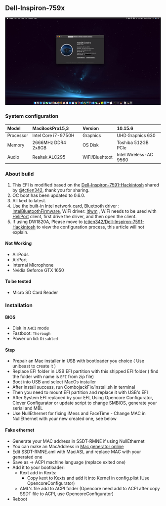 ## Dell-Inspiron-759x

![ScreenShot](https://github.com/cassius425/Dell-Inspiron-7590-Hackintosh/blob/master/Assets/ScreenShot.png)

### System configuration

| Model     | MacBookPro15,3      | Version        | 10.15.6                |
| :-------- | :------------------ | :------------- | :--------------------- |
| Processor | Intel Core i7-9750H | Graphics       | UHD Graphics 630       |
| Memory    | 2666MHz DDR4 2x8GB  | OS Disk        | Toshiba 512GB PCle     |
| Audio     | Realtek ALC295      | WiFi/Bluehtoot | Intel Wireless-AC 9560 |

### About build

1. This EFI is modified based on the [Dell-Inspiron-7591-Hackintosh](https://github.com/tctien342/Dell-Inspiron-7591-Hackintosh) shared by @[tctien342](https://github.com/tctien342), thank you for sharing.
2. OC boot has been updated to 0.6.0.
3. All kext to latest.
4. Use the built-in Intel network card, Bluetooth driver : [IntelBluetoothFirmware](https://github.com/zxystd/IntelBluetoothFirmware), WiFi driver: [itlwm](https://github.com/OpenIntelWireless/itlwm) , WiFi needs to be used with [HeliPort](https://github.com/OpenIntelWireless/HeliPort) client,  first drive the driver, and then open the client.
5. If using DW1820A, Please move to [tctien342/Dell-Inspiron-7591-Hackintosh](https://github.com/tctien342/Dell-Inspiron-7591-Hackintosh) to view the configuration process, this article will not explain.

#### Not Working

- AirPods
- AirPort
- Internal Microphone
- Nvidia Geforce GTX 1650

#### To be tested

- Micro SD Card Reader

### Installation

#### BIOS

- Disk in `AHCI` mode
- Fastboot:  `Thorough`
- Power on lid: `Disabled`

#### Step

- Prepair an Mac installer in USB with bootloader you choice ( Use unibeast to create it )
- Replace EFI folder in USB EFI partition with this shipped EFI folder ( find the folder with name is `EFI` from zip file)
- Boot into USB and select MacOs installer
- After install success, run CombojackFix/install.sh in terminal
- Then you need to mount EFI partition and replace it with USB's EFI
- After System EFI replaced by your EFI, Using Opencore Configurator, Clover Configurator or update script to change SMBIOS, generate your serial and MBL
- Use NullEthernet for fixing iMess and FaceTime - Change MAC in NullEthernet with your new created one, see below

#### Fake ethernet

- Generate your MAC address in SSDT-RMNE if using NullEthernet
- You can make an MacAddress in [Mac generator online](https://www.browserling.com/tools/random-mac)
- Edit SSDT-RMNE.aml with MaciASL and replace MAC with your generated one
- Save as -> ACPI machine language (replace exited one)
- Add it to your bootloader:
  - Kext add in Kexts:
    - Copy kext to Kexts and add it into Kernel in config.plist (Use OpencoreConfigurator)
  - AML's file add to ACPI folder (Opencore need add to ACPI after copy SSDT file to ACPI, use OpencoreConfigurator)
- Reboot

